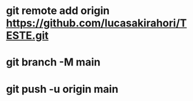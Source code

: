 # git remote add origin https://github.com/lucasakirahori/TESTE.git
# git branch -M main
# git push -u origin main
